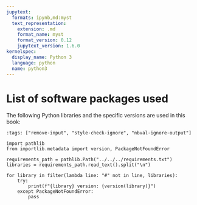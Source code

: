 ```yaml
---
jupytext:
  formats: ipynb,md:myst
  text_representation:
    extension: .md
    format_name: myst
    format_version: 0.12
    jupytext_version: 1.6.0
kernelspec:
  display_name: Python 3
  language: python
  name: python3
---
```


# List of software packages used

The following Python libraries and the specific versions are used in this book:

```{code-cell} ipython3
:tags: ["remove-input", "style-check-ignore", "nbval-ignore-output"]

import pathlib
from importlib.metadata import version, PackageNotFoundError

requirements_path = pathlib.Path("../../../requirements.txt")
libraries = requirements_path.read_text().split("\n")

for library in filter(lambda line: "#" not in line, libraries):
    try:
        print(f"{library} version: {version(library)}")
    except PackageNotFoundError:
        pass
```

